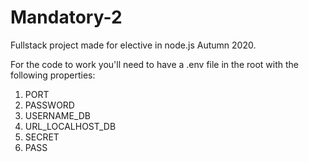 # Mandatory-2
Fullstack project made for elective in node.js Autumn 2020.

For the code to work you'll need to have a .env file in the root with the following properties:

1. PORT
2. PASSWORD
3. USERNAME_DB
4. URL_LOCALHOST_DB
5. SECRET
6. PASS
